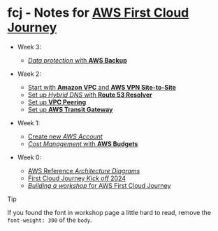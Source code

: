 # fcj - Notes for [AWS First Cloud Journey]

- Week 3:

  - [_Data protection_ with **AWS Backup**](./000013-data-protection-with-aws-backup.md)

- Week 2:

  - [Start with **Amazon VPC** and **AWS VPN Site-to-Site**](./000003-amazon-vpc-and-aws-vpn-site-to-site.md)
  - [Set up _Hybrid DNS_ with **Route 53 Resolver**](./000010-set-up-hybrid-dns-with-route-53-resolver.md)
  - [Set up **VPC Peering**](./000019-set-up-vpc-peering.md)
  - [Set up **AWS Transit Gateway**](./000020-set-up-aws-transit-gateway.md)

- Week 1:

  - [Create new _AWS Account_](000001-creating-your-first-aws-account.md)
  - [_Cost Management_ with **AWS Budgets**](000007-cost-management-with-aws-budgets.md)

- Week 0:

  - [AWS Reference _Architecture Diagrams_](./week-0-010-aws-diagrams.md)
  - [First Cloud Journey _Kick off_ 2024](./week-0-020-first-cloud-journey-kick-off-2024.md)
  - [_Building a workshop_ for AWS First Cloud Journey](./week-0-030-building-a-workshop-for-aws-first-cloud-journey.md)

> [!TIP]
> If you found the font in workshop page a little hard to read, remove the `font-weight: 300` of the `body`.

[AWS First Cloud Journey]: https://cloudjourney.awsstudygroup.com/

